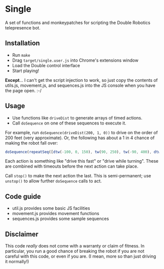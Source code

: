 # Single

A set of functions and monkeypatches for scripting the Double Robotics
telepresence bot.

## Installation

- Run `make`
- Drag `target/single.user.js` into Chrome's extensions window
- Load the Double control interface
- Start playing!

**Except**... I can't get the script injection to work, so just copy
the contents of utils.js, movement.js, and sequences.js into the JS
console when you have the page open. :-/

## Usage

- Use functions like `driveDist` to generate arrays of timed actions.
- Call `doSequence` on one of these sequences to execute it.

For example, run `doSequence(driveDist(200, 1, 0))` to drive on the
order of 200 feet (very approximate). Or, the following has about a 1
in 4 chance of making the robot fall over:

```javascript
doSequence(repeatSeq([dtw(-100, 0, 150), tw(90, 250), tw(-90, 400), dtw(200, 0, 200), tw(90, 1000), dtw(-100, 90, 1000)], 4))
```

Each action is something like "drive this fast" or "drive while
turning". These are combined with timeouts before the next action can
take place.

Call `stop()` to make the next action the last. This is
semi-permanent; use `unstop()` to allow further `doSequence` calls to
act.

## Code guide

- util.js provides some basic JS facilities
- movement.js provides movement functions
- sequences.js provides some sample sequences

## Disclaimer

This code *really* does not come with a warranty or claim of
fitness. In particular, you run a good chance of breaking the robot if
you are not careful with this code, or even if you are. (I mean, more
so than just driving it normally!)
